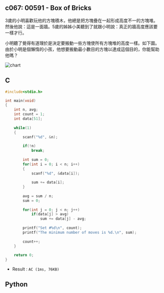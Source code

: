## c067: 00591 - Box of Bricks
3歲的小明喜歡玩他的方塊積木，他總是把方塊疊在一起形成高度不一的方塊堆。然後他說：這是一面牆。5歲的姊姊小美聽到了就跟小明說：真正的牆高度應該要一樣才行。

小明聽了覺得有道理於是決定要搬動一些方塊使所有方塊堆的高度一樣。如下圖。由於小明是個懶惰的小孩，他想要搬動最小數目的方塊以達成這個目的，你能幫助他嗎？

![chart]()

## C
```C
#include<stdio.h>

int main(void)
{
	int n, avg;
	int count = 1;
	int data[51];
	
	while(1)
	{
		scanf("%d", &n);
		
		if(!n)
			break;
		
		int sum = 0;
		for(int i = 0; i < n; i++)
		{
			scanf("%d", &data[i]);
			
			sum += data[i];
		}
		
		avg = sum / n;
		sum = 0;
		
		for(int j = 0; j < n; j++)
			if(data[j] > avg)
				sum += data[j] - avg;
		
		printf("Set #%d\n", count);
		printf("The minimum number of moves is %d.\n", sum);
		
		count++;
	}
	
	return 0;
}
```
 * Result : `AC (1ms, 76KB)`

## Python
